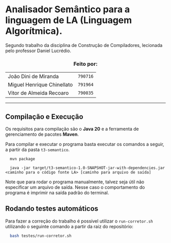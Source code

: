# Analisador Semântico para a linguagem de LA (Linguagem Algorítmica).

Segundo trabalho da disciplina de Construção de Compiladores, lecionada pelo professor Daniel Lucrédio.

<h3 align="center">
  Feito por:
</h3>

<div align="center">
  <table>
    <tr>
      <td>João Dini de Miranda</td>
      <td><code>790716</code></td>
    </tr>
    <tr>
      <td>Miguel Henrique Chinellato</td>
      <td><code>791964</code></td>
    </tr>
    <tr>
      <td>Vitor de Almeida Recoaro</td>
      <td><code>790035</code></td>
    </tr>
  </table>
</div>

---

## Compilação e Execução

Os requisitos para compilação são o **Java 20** e a ferramenta de gerenciamento de pacotes **Maven**.

Para compilar e executar o programa basta executar os comandos a seguir, a partir da pasta `t3-semantico`.

```
  mvn package
```

```
  java -jar target/t3-semantico-1.0-SNAPSHOT-jar-with-dependencies.jar <caminho para o código fonte LA> [caminho para arquivo de saída]
```
Note que para rodar o programa manualmente, talvez seja útil não especificar um arquivo de saída. Nesse caso o comportamento do programa é imprimir na saída padrão do terminal.

## Rodando testes automáticos

Para fazer a correção do trabalho é possível utilizar o `run-corretor.sh` utilizando o seguinte comando a partir da raiz do repositório:

```bash
  bash testes/run-corretor.sh
```